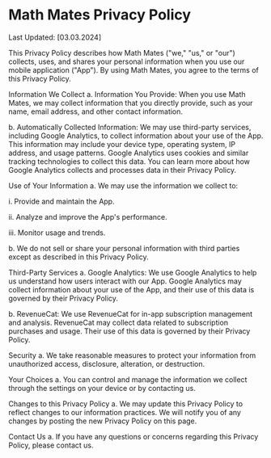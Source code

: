 # Math Mates Privacy Policy

Last Updated: [03.03.2024]

This Privacy Policy describes how Math Mates ("we," "us," or "our") collects, uses, and shares your personal information when you use our mobile application ("App"). By using Math Mates, you agree to the terms of this Privacy Policy.

Information We Collect
a. Information You Provide: When you use Math Mates, we may collect information that you directly provide, such as your name, email address, and other contact information.

b. Automatically Collected Information: We may use third-party services, including Google Analytics, to collect information about your use of the App. This information may include your device type, operating system, IP address, and usage patterns. Google Analytics uses cookies and similar tracking technologies to collect this data. You can learn more about how Google Analytics collects and processes data in their Privacy Policy.

Use of Your Information
a. We may use the information we collect to:

i. Provide and maintain the App.

ii. Analyze and improve the App's performance.

iii. Monitor usage and trends.

b. We do not sell or share your personal information with third parties except as described in this Privacy Policy.

Third-Party Services
a. Google Analytics: We use Google Analytics to help us understand how users interact with our App. Google Analytics may collect information about your use of the App, and their use of this data is governed by their Privacy Policy.

b. RevenueCat: We use RevenueCat for in-app subscription management and analysis. RevenueCat may collect data related to subscription purchases and usage. Their use of this data is governed by their Privacy Policy.

Security
a. We take reasonable measures to protect your information from unauthorized access, disclosure, alteration, or destruction.

Your Choices
a. You can control and manage the information we collect through the settings on your device or by contacting us.

Changes to this Privacy Policy
a. We may update this Privacy Policy to reflect changes to our information practices. We will notify you of any changes by posting the new Privacy Policy on this page.

Contact Us
a. If you have any questions or concerns regarding this Privacy Policy, please contact us.

